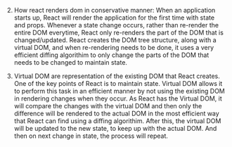 

2) How react renders dom in conservative manner:
    When an application starts up, React will render the application for the first time with state and props.
Whenever a state change occurs, rather than re-render the entire DOM everytime, React only re-renders
the part of the DOM that is changed/updated. React creates the DOM tree structure, along with a virtual DOM,
and when re-rendering needs to be done, it uses a very efficient diffing algorithim to only change the parts of the
DOM that needs to be changed to maintain state.

7) Virtual DOM are representation of the existing DOM that React creates. One of the key points of React is to
maintain state. Virtual DOM allows it to perform this task in an efficient manner by not using the existing
DOM in rendering changes when they occur. As React has the Virtual DOM, it will compare the changes with the
virtual DOM and then only the difference will be rendered to the actual DOM in the most efficient way that React can find
using a diffing algorithim. After this, the virtual DOM will be updated to the new state, to keep up with the actual DOM.
And then on next change in state, the process will repeat.
